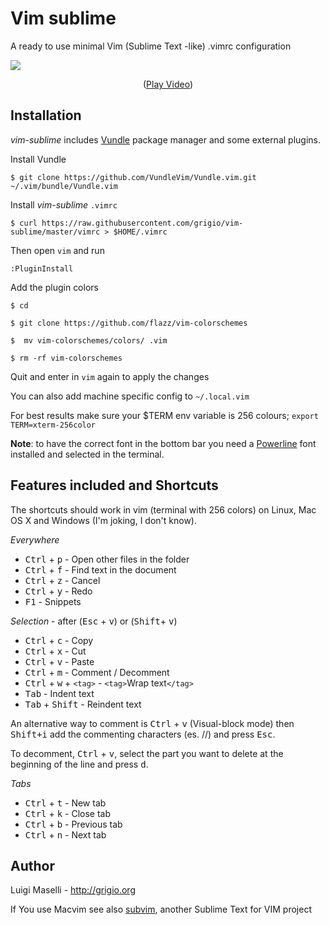 # Vim sublime

A ready to use minimal Vim (Sublime Text -like) .vimrc configuration

![](vim-sublime.gif)

<p align="center">
	(<a href="https://github.com/grigio/vim-sublime/raw/master/vim-sublime.gif">Play Video</a>)
</p>

## Installation

*vim-sublime* includes [Vundle](https://github.com/VundleVim/Vundle.vim) package manager and some external plugins.

Install Vundle

`$ git clone https://github.com/VundleVim/Vundle.vim.git ~/.vim/bundle/Vundle.vim`

Install *vim-sublime* `.vimrc`

`$ curl https://raw.githubusercontent.com/grigio/vim-sublime/master/vimrc > $HOME/.vimrc`

Then open `vim` and run

`:PluginInstall`

Add the plugin colors

`$ cd`

`$ git clone https://github.com/flazz/vim-colorschemes`

`$  mv vim-colorschemes/colors/ .vim`

`$ rm -rf vim-colorschemes`

Quit and enter in `vim` again to apply the changes

You can also add machine specific config to `~/.local.vim`

For best results make sure your $TERM env variable is 256 colours; `export TERM=xterm-256color`

**Note**: to have the correct font in the bottom bar you need a [Powerline](https://github.com/Lokaltog/powerline-fonts) font installed and selected in the terminal.

## Features included and Shortcuts

The shortcuts should work in vim (terminal with 256 colors) on Linux, Mac OS X and Windows (I'm joking, I don't know).

*Everywhere*

- <kbd>Ctrl</kbd> + <kbd>p</kbd> - Open other files in the folder
- <kbd>Ctrl</kbd> + <kbd>f</kbd> - Find text in the document
- <kbd>Ctrl</kbd> + <kbd>z</kbd> - Cancel
- <kbd>Ctrl</kbd> + <kbd>y</kbd> - Redo
- <kbd>F1</kbd>					 - Snippets

*Selection* - after (<kbd>Esc</kbd> + <kbd>v</kbd>) or (<kbd>Shift</kbd>+ <kbd>v</kbd>)

- <kbd>Ctrl</kbd> + <kbd>c</kbd> 		   - Copy
- <kbd>Ctrl</kbd> + <kbd>x</kbd> 		   - Cut
- <kbd>Ctrl</kbd> + <kbd>v</kbd> 		   - Paste
- <kbd>Ctrl</kbd> + <kbd>m</kbd> 		   - Comment / Decomment
- <kbd>Ctrl</kbd> + <kbd>w</kbd> + `<tag>` - `<tag>`Wrap text`</tag>`
- <kbd>Tab</kbd> 						   - Indent text
- <kbd>Tab</kbd> + <kbd>Shift</kbd> 	   - Reindent text

An alternative way to comment is <kbd>Ctrl</kbd> + <kbd>v</kbd> (Visual-block mode)
then <kbd>Shift+i</kbd> add the commenting characters (es. //) and press <kbd>Esc</kbd>.

To decomment, <kbd>Ctrl</kbd> + <kbd>v</kbd>, select the part you want to delete at the beginning
of the line and press <kbd>d</kbd>.

*Tabs*

- <kbd>Ctrl</kbd> + <kbd>t</kbd> - New tab
- <kbd>Ctrl</kbd> + <kbd>k</kbd> - Close tab
- <kbd>Ctrl</kbd> + <kbd>b</kbd> - Previous tab
- <kbd>Ctrl</kbd> + <kbd>n</kbd> - Next tab

## Author

Luigi Maselli - http://grigio.org

If You use Macvim see also [subvim](https://github.com/fatih/subvim), another Sublime Text for VIM project

